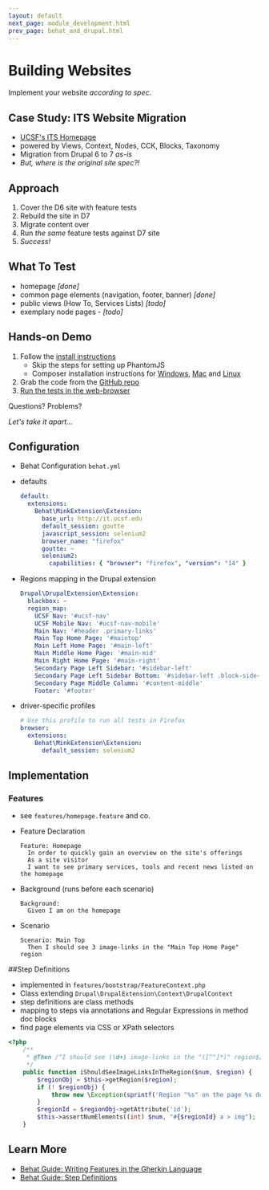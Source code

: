 ```yaml
---
layout: default
next_page: module_development.html
prev_page: behat_and_drupal.html
---
```


# Building Websites

Implement your website _according to spec_.

## Case Study: ITS Website Migration

* [UCSF's ITS Homepage](http://it.ucsf.edu)
* powered by Views, Context, Nodes, CCK, Blocks, Taxonomy
* Migration from Drupal 6 to 7 _as-is_
* _But, where is the original site spec?!_

## Approach

1. Cover the D6 site with feature tests
2. Rebuild the site in D7
3. Migrate content over
4. Run _the same_ feature tests against D7 site
5. _Success!_

## What To Test

* homepage _[done]_
* common page elements (navigation, footer, banner) _[done]_
* public views (How To, Services Lists) _[todo]_
* exemplary node pages - _[todo]_

## Hands-on Demo

1. Follow the [install instructions](https://github.com/ucsf-drupal/behat_it_website/blob/master/README.md)
    - Skip the steps for setting up PhantomJS
    - Composer installation instructions for [Windows](https://getcomposer.org/doc/00-intro.md#installation-windows), [Mac](https://getcomposer.org/doc/00-intro.md#globally-on-osx-via-homebrew-) and [Linux](https://getcomposer.org/doc/00-intro.md#globally)
2. Grab the code from the [GitHub repo](https://github.com/ucsf-drupal/behat_it_website)
3. [Run the tests in the web-browser](https://github.com/ucsf-drupal/behat_it_website/blob/master/README.md#run-test-in-a-web-browser)

Questions? Problems?

_Let's take it apart..._

## Configuration

* Behat Configuration `behat.yml`
* defaults

    ```yaml
    default:
      extensions:
        Behat\MinkExtension\Extension:
          base_url: http://it.ucsf.edu
          default_session: goutte
          javascript_session: selenium2
          browser_name: "firefox"
          goutte: ~
          selenium2:
            capabilities: { "browser": "firefox", "version": "14" }
    ```

* Regions mapping in the Drupal extension

    ```yaml
    Drupal\DrupalExtension\Extension:
      blackbox: ~
      region_map:
        UCSF Nav: '#ucsf-nav'
        UCSF Mobile Nav: '#ucsf-nav-mobile'
        Main Nav: '#header .primary-links'
        Main Top Home Page: '#maintop'
        Main Left Home Page: '#main-left'
        Main Middle Home Page: '#main-mid'
        Main Right Home Page: '#main-right'
        Secondary Page Left Sidebar: '#sidebar-left'
        Secondary Page Left Sidebar Bottom: '#sidebar-left .block-side-bar_left_bottom'
        Secondary Page Middle Column: '#content-middle'
        Footer: '#footer'
    ```

* driver-specific profiles

    ```yaml
    # Use this profile to run all tests in Firefox
    browser:
      extensions:
        Behat\MinkExtension\Extension:
          default_session: selenium2
    ```

## Implementation

### Features

* see `features/homepage.feature` and co.

* Feature Declaration

    ```gherkin
    Feature: Homepage
      In order to quickly gain an overview on the site's offerings
      As a site visitor
      I want to see primary services, tools and recent news listed on the homepage
    ```

* Background (runs before each scenario)

    ```gherkin
    Background:
      Given I am on the homepage
    ```

* Scenario

    ```gherkin
    Scenario: Main Top
      Then I should see 3 image-links in the "Main Top Home Page" region
    ```

##Step Definitions

* implemented in `features/bootstrap/FeatureContext.php`
* Class extending `Drupal\DrupalExtension\Context\DrupalContext`
* step definitions are class methods
* mapping to steps via annotations and Regular Expressions in method doc blocks
* find page elements via CSS or XPath selectors

```php
<?php
    /**
     * @Then /^I should see (\d+) image-links in the "([^"]*)" region$/
     */
    public function iShouldSeeImageLinksInTheRegion($num, $region) {
        $regionObj = $this->getRegion($region);
        if (! $regionObj) {
            throw new \Exception(sprintf('Region "%s" on the page %s does not exist.', $region, $this->getSession()->getCurrentUrl()));
        }
        $regionId = $regionObj->getAttribute('id');
        $this->assertNumElements((int) $num, "#{$regionId} a > img");
    }
```

## Learn More

* [Behat Guide: Writing Features in the Gherkin Language](http://docs.behat.org/guides/1.gherkin.html)
* [Behat Guide: Step Definitions](http://docs.behat.org/guides/2.definitions.html)
